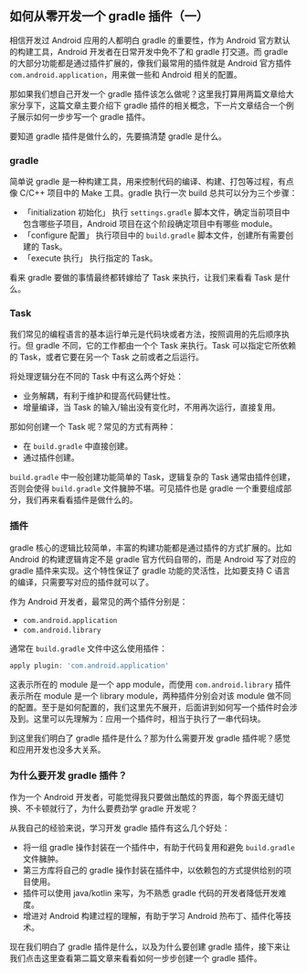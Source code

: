 ## 如何从零开发一个 gradle 插件（一）



相信开发过 Android 应用的人都明白 gradle 的重要性，作为 Android 官方默认的构建工具，Android 开发者在日常开发中免不了和 gradle 打交道。而 gradle 的大部分功能都是通过插件扩展的，像我们最常用的插件就是 Android 官方插件 `com.android.application`，用来做一些和 Android 相关的配置。

那如果我们想自己开发一个 gradle 插件该怎么做呢？这里我打算用两篇文章给大家分享下，这篇文章主要介绍下 gradle 插件的相关概念，下一片文章结合一个例子展示如何一步步写一个 gradle 插件。

要知道 gradle 插件是做什么的，先要搞清楚 gradle 是什么。

### gradle

简单说 gradle 是一种构建工具，用来控制代码的编译、构建、打包等过程，有点像 C/C++ 项目中的 Make 工具。gradle 执行一次 build 总共可以分为三个步骤：

- 「initialization 初始化」
    执行 `settings.gradle` 脚本文件，确定当前项目中包含哪些子项目，Android 项目在这个阶段确定项目中有哪些 module。
- 「configure 配置」
    执行项目中的 `build.gradle` 脚本文件，创建所有需要创建的 Task。
- 「execute 执行」
    执行指定的 Task。

看来 gradle 要做的事情最终都转嫁给了 Task 来执行，让我们来看看 Task 是什么。

### Task

我们常见的编程语言的基本运行单元是代码块或者方法，按照调用的先后顺序执行。但 gradle 不同，它的工作都由一个个 Task 来执行。Task 可以指定它所依赖的 Task，或者它要在另一个 Task 之前或者之后运行。

将处理逻辑分在不同的 Task 中有这么两个好处：

- 业务解耦，有利于维护和提高代码健壮性。
- 增量编译，当 Task 的输入/输出没有变化时，不用再次运行，直接复用。

那如何创建一个 Task 呢？常见的方式有两种：

- 在 `build.gradle` 中直接创建。
- 通过插件创建。

`build.gradle` 中一般创建功能简单的 Task，逻辑复杂的 Task 通常由插件创建，否则会使得 `build.gradle` 文件臃肿不堪。可见插件也是 gradle 一个重要组成部分，我们再来看看插件是做什么的。

### 插件

gradle 核心的逻辑比较简单，丰富的构建功能都是通过插件的方式扩展的。比如 Android 的构建逻辑肯定不是 gradle 官方代码自带的，而是 Android 写了对应的 gradle 插件来实现。这个特性保证了 gradle 功能的灵活性，比如要支持 C 语言的编译，只需要写对应的插件就可以了。

作为 Android 开发者，最常见的两个插件分别是：

- `com.android.application`
- `com.android.library`

通常在 `build.gradle` 文件中这么使用插件：

``` groovy
apply plugin: 'com.android.application'
```

这表示所在的 module 是一个 app module，而使用 `com.android.library` 插件表示所在 module 是一个 library module，两种插件分别会对该 module 做不同的配置。至于是如何配置的，我们这里先不展开，后面讲到如何写一个插件时会涉及到。这里可以先理解为：应用一个插件时，相当于执行了一串代码块。

到这里我们明白了 gradle 插件是什么？那为什么需要开发 gradle 插件呢？感觉和应用开发也没多大关系。

### 为什么要开发 gradle 插件？

作为一个 Android 开发者，可能觉得我只要做出酷炫的界面，每个界面无缝切换、不卡顿就行了，为什么要费劲学 gradle 开发呢？

从我自己的经验来说，学习开发 gradle 插件有这么几个好处：

- 将一组 gradle 操作封装在一个插件中，有助于代码复用和避免 `build.gradle` 文件臃肿。
- 第三方库将自己的 gradle 操作封装在插件中，以依赖包的方式提供给别的项目使用。
- 插件可以使用 java/kotlin 来写，为不熟悉 gradle 代码的开发者降低开发难度。
- 增进对 Android 构建过程的理解，有助于学习 Android 热布丁、插件化等技术。

现在我们明白了 gradle 插件是什么，以及为什么要创建 gradle 插件，接下来让我们点击这里查看第二篇文章来看看如何一步步创建一个 gradle 插件。